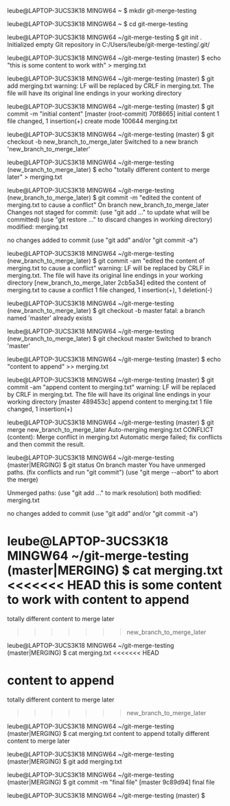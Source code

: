 leube@LAPTOP-3UCS3K18 MINGW64 ~
$ mkdir git-merge-testing

leube@LAPTOP-3UCS3K18 MINGW64 ~
$ cd git-merge-testing

leube@LAPTOP-3UCS3K18 MINGW64 ~/git-merge-testing
$ git init .
Initialized empty Git repository in C:/Users/leube/git-merge-testing/.git/

leube@LAPTOP-3UCS3K18 MINGW64 ~/git-merge-testing (master)
$ echo "this is some content to work with" > merging.txt

leube@LAPTOP-3UCS3K18 MINGW64 ~/git-merge-testing (master)
$ git add merging.txt
warning: LF will be replaced by CRLF in merging.txt.
The file will have its original line endings in your working directory

leube@LAPTOP-3UCS3K18 MINGW64 ~/git-merge-testing (master)
$ git commit -m "initial content"
[master (root-commit) 70f8665] initial content
 1 file changed, 1 insertion(+)
 create mode 100644 merging.txt

leube@LAPTOP-3UCS3K18 MINGW64 ~/git-merge-testing (master)
$ git checkout -b new_branch_to_merge_later
Switched to a new branch 'new_branch_to_merge_later'

leube@LAPTOP-3UCS3K18 MINGW64 ~/git-merge-testing (new_branch_to_merge_later)
$ echo "totally different content to merge later" > merging.txt

leube@LAPTOP-3UCS3K18 MINGW64 ~/git-merge-testing (new_branch_to_merge_later)
$ git commit -m "edited the content of merging.txt to cause a conflict"
On branch new_branch_to_merge_later
Changes not staged for commit:
  (use "git add <file>..." to update what will be committed)
  (use "git restore <file>..." to discard changes in working directory)
        modified:   merging.txt

no changes added to commit (use "git add" and/or "git commit -a")

leube@LAPTOP-3UCS3K18 MINGW64 ~/git-merge-testing (new_branch_to_merge_later)
$ git commit -am "edited the content of merging.txt to cause a conflict"
warning: LF will be replaced by CRLF in merging.txt.
The file will have its original line endings in your working directory
[new_branch_to_merge_later 2cb5a34] edited the content of merging.txt to cause a conflict
 1 file changed, 1 insertion(+), 1 deletion(-)

leube@LAPTOP-3UCS3K18 MINGW64 ~/git-merge-testing (new_branch_to_merge_later)
$ git checkout -b master
fatal: a branch named 'master' already exists

leube@LAPTOP-3UCS3K18 MINGW64 ~/git-merge-testing (new_branch_to_merge_later)
$ git checkout master
Switched to branch 'master'

leube@LAPTOP-3UCS3K18 MINGW64 ~/git-merge-testing (master)
$ echo "content to append" >>  merging.txt

leube@LAPTOP-3UCS3K18 MINGW64 ~/git-merge-testing (master)
$ git commit -am "append content to merging.txt"
warning: LF will be replaced by CRLF in merging.txt.
The file will have its original line endings in your working directory
[master 489453c] append content to merging.txt
 1 file changed, 1 insertion(+)

leube@LAPTOP-3UCS3K18 MINGW64 ~/git-merge-testing (master)
$ git merge new_branch_to_merge_later
Auto-merging merging.txt
CONFLICT (content): Merge conflict in merging.txt
Automatic merge failed; fix conflicts and then commit the result.

leube@LAPTOP-3UCS3K18 MINGW64 ~/git-merge-testing (master|MERGING)
$ git status
On branch master
You have unmerged paths.
  (fix conflicts and run "git commit")
  (use "git merge --abort" to abort the merge)

Unmerged paths:
  (use "git add <file>..." to mark resolution)
        both modified:   merging.txt

no changes added to commit (use "git add" and/or "git commit -a")

leube@LAPTOP-3UCS3K18 MINGW64 ~/git-merge-testing (master|MERGING)
$ cat merging.txt
<<<<<<< HEAD
this is some content to work with
content to append
=======
totally different content to merge later
>>>>>>> new_branch_to_merge_later

leube@LAPTOP-3UCS3K18 MINGW64 ~/git-merge-testing (master|MERGING)
$ cat merging.txt
<<<<<<< HEAD

content to append
=======
totally different content to merge later
>>>>>>> new_branch_to_merge_later

leube@LAPTOP-3UCS3K18 MINGW64 ~/git-merge-testing (master|MERGING)
$ cat merging.txt
content to append
totally different content to merge later


leube@LAPTOP-3UCS3K18 MINGW64 ~/git-merge-testing (master|MERGING)
$ git add merging.txt

leube@LAPTOP-3UCS3K18 MINGW64 ~/git-merge-testing (master|MERGING)
$ git commit -m "final file"
[master 9c89d94] final file

leube@LAPTOP-3UCS3K18 MINGW64 ~/git-merge-testing (master)
$
